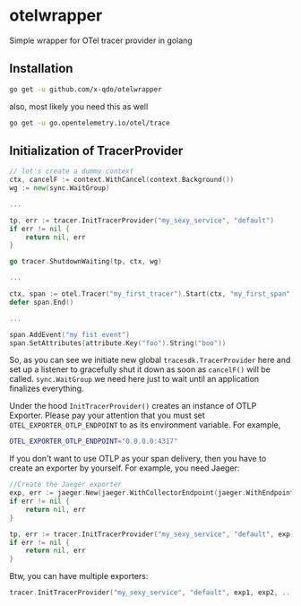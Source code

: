 # otelwrapper
Simple wrapper for OTel tracer provider in golang 

## Installation

```bash
go get -u github.com/x-qdo/otelwrapper
```
also, most likely you need this as well
```bash
go get -u go.opentelemetry.io/otel/trace
```

## Initialization of TracerProvider
```go
// let's create a dummy context
ctx, cancelF := context.WithCancel(context.Background())
wg := new(sync.WaitGroup)

...

tp, err := tracer.InitTracerProvider("my_sexy_service", "default")
if err != nil {
    return nil, err
}

go tracer.ShutdownWaiting(tp, ctx, wg)

...

ctx, span := otel.Tracer("my_first_tracer").Start(ctx, "my_first_span")
defer span.End()

...

span.AddEvent("my fist event")
span.SetAttributes(attribute.Key("foo").String("boo"))
```
So, as you can see we initiate new global `tracesdk.TracerProvider` here and set up a listener to gracefully shut it down as soon as `cancelF()` will be called. `sync.WaitGroup` we need here just to wait until an application finalizes everything.

Under the hood `InitTracerProvider()` creates an instance of OTLP Exporter. Please pay your attention that you must set `OTEL_EXPORTER_OTLP_ENDPOINT` to as its environment variable.
For example,
```bash
OTEL_EXPORTER_OTLP_ENDPOINT="0.0.0.0:4317"
```

If you don't want to use OTLP as your span delivery, then you have to create an exporter by yourself. For example, you need Jaeger:
```go
//Create the Jaeger exporter
exp, err := jaeger.New(jaeger.WithCollectorEndpoint(jaeger.WithEndpoint(os.Getenv("OTEL_EXPORTER_JAEGER_ENDPOINT"))))
if err != nil {
    return nil, err
}

tp, err := tracer.InitTracerProvider("my_sexy_service", "default", exp)
if err != nil {
    return nil, err
}
```
Btw, you can have multiple exporters:
```go
tracer.InitTracerProvider("my_sexy_service", "default", exp1, exp2, ...)
```
